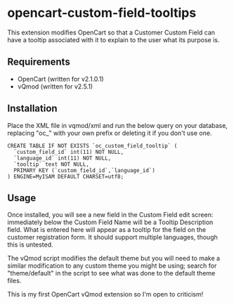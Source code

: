 # opencart-custom-field-tooltips
This extension modifies OpenCart so that a Customer Custom Field can have a tooltip associated with it to explain to the user what its purpose is.

## Requirements
* OpenCart (written for v2.1.0.1)
* vQmod (written for v2.5.1)

## Installation
Place the XML file in vqmod/xml and run the below query on your database, replacing "oc_" with your own prefix
or deleting it if you don't use one.
```
CREATE TABLE IF NOT EXISTS `oc_custom_field_tooltip` (
  `custom_field_id` int(11) NOT NULL,
  `language_id` int(11) NOT NULL,
  `tooltip` text NOT NULL,
  PRIMARY KEY (`custom_field_id`,`language_id`)
) ENGINE=MyISAM DEFAULT CHARSET=utf8;
```

## Usage
Once installed, you will see a new field in the Custom Field edit screen: immediately below the Custom Field Name will be a Tooltip Description field. What is entered here will appear as a tooltip for the field on the customer registration form. It should support multiple languages, though this is untested.

The vQmod script modifies the default theme but you will need to make a similar modification to any custom theme you might be using; search for "theme/default" in the script to see what was done to the default theme files.

This is my first OpenCart vQmod extension so I'm open to criticism!
